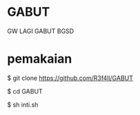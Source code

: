 # GABUT
GW LAGI GABUT BGSD
# pemakaian
$ git clone https://github.com/R3f4ll/GABUT


$ cd GABUT


$ sh inti.sh
